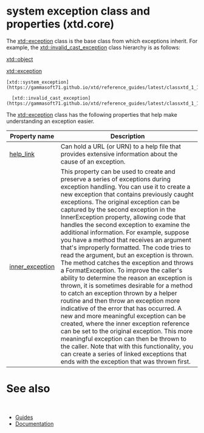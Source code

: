 # system exception class and properties (xtd.core)

The [xtd::exception](https://gammasoft71.github.io/xtd/reference_guides/latest/classxtd_1_1exception.html) class is the base class from which exceptions inherit. 
For example, the [xtd::invalid_cast_exception](https://gammasoft71.github.io/xtd/reference_guides/latest/classxtd_1_1invalid__cast__exception.html) class hierarchy is as follows:

[xtd::object](https://gammasoft71.github.io/xtd/reference_guides/latest/classxtd_1_1object.html)
  
  [xtd::exception](https://gammasoft71.github.io/xtd/reference_guides/latest/classxtd_1_1exception.html)
  
    [xtd::system_exception](https://gammasoft71.github.io/xtd/reference_guides/latest/classxtd_1_1system__exception.html)
    
      [xtd::invalid_cast_exception](https://gammasoft71.github.io/xtd/reference_guides/latest/classxtd_1_1invalid__cast__exception.html)

The [xtd::exception](https://gammasoft71.github.io/xtd/reference_guides/latest/classxtd_1_1exception.html) class has the following properties that help make understanding an exception easier.

| Property name | Description |
| ------------- | ----------- |
| [help_link]() | Can hold a URL (or URN) to a help file that provides extensive information about the cause of an exception. |
| [inner_exception]() | This property can be used to create and preserve a series of exceptions during exception handling. You can use it to create a new exception that contains previously caught exceptions. The original exception can be captured by the second exception in the InnerException property, allowing code that handles the second exception to examine the additional information. For example, suppose you have a method that receives an argument that's improperly formatted. The code tries to read the argument, but an exception is thrown. The method catches the exception and throws a FormatException. To improve the caller's ability to determine the reason an exception is thrown, it is sometimes desirable for a method to catch an exception thrown by a helper routine and then throw an exception more indicative of the error that has occurred. A new and more meaningful exception can be created, where the inner exception reference can be set to the original exception. This more meaningful exception can then be thrown to the caller. Note that with this functionality, you can create a series of linked exceptions that ends with the exception that was thrown first. |

# See also
​
* [Guides](/docs/documentation/Guides)
* [Documentation](/docs/documentation)

[//]: # (https://learn.microsoft.com/en-us/dotnet/standard/exceptions/exception-class-and-properties)
